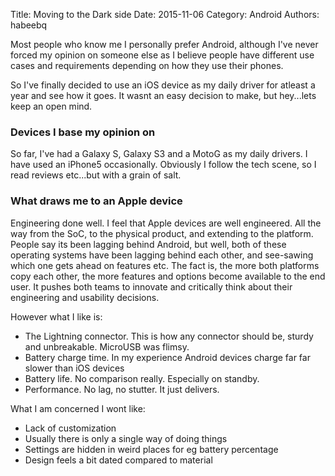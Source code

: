 Title: Moving to the Dark side Date: 2015-11-06 Category: Android Authors: habeebq

Most people who know me I personally prefer Android, although I've never forced my opinion on someone else as I believe people have different use cases and requirements depending on how they use their phones.

So I've finally decided to use an iOS device as my daily driver for atleast a year and see how it goes. It wasnt an easy decision to make, but hey...lets keep an open mind.

### Devices I base my opinion on
So far, I've had a Galaxy S, Galaxy S3 and a MotoG as my daily drivers.
I have used an iPhone5 occasionally.
Obviously I follow the tech scene, so I read reviews etc...but with a grain of salt.

### What draws me to an Apple device

Engineering done well. I feel that Apple devices are well engineered. All the way from the SoC, to the physical product, and extending to the platform. People say its been lagging behind Android, but well, both of these operating systems have been lagging behind each other, and see-sawing which one gets ahead on features etc. The fact is, the more both platforms copy each other, the more features and options become available to the end user. It pushes both teams to innovate and critically think about their engineering and usability decisions.

However what I like is:

- The Lightning connector. This is how any connector should be, sturdy and unbreakable. MicroUSB was flimsy.
- Battery charge time. In my experience Android devices charge far far slower than iOS devices
- Battery life. No comparison really. Especially on standby.
- Performance. No lag, no stutter. It just delivers.

What I am concerned I wont like:

- Lack of customization
- Usually there is only a single way of doing things
- Settings are hidden in weird places for eg battery percentage
- Design feels a bit dated compared to material
